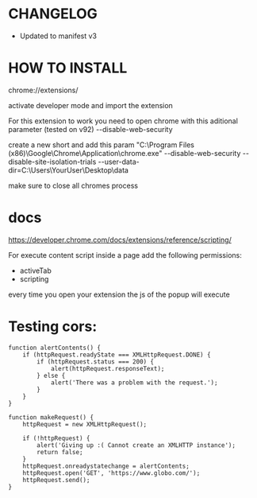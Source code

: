# CHANGELOG
- Updated to manifest v3

# HOW TO INSTALL
chrome://extensions/

activate developer mode and import the extension

For this extension to work you need to open chrome with this aditional parameter (tested on v92)
--disable-web-security

create a new short and add this param
"C:\Program Files (x86)\Google\Chrome\Application\chrome.exe" --disable-web-security --disable-site-isolation-trials --user-data-dir=C:\Users\YourUser\Desktop\data

make sure to close all chromes process

# docs 
https://developer.chrome.com/docs/extensions/reference/scripting/

For execute content script inside a page add the following permissions:
- activeTab
- scripting

every time you open your extension the js of the popup will execute

# Testing cors:
```
function alertContents() {
	if (httpRequest.readyState === XMLHttpRequest.DONE) {
		if (httpRequest.status === 200) {
			alert(httpRequest.responseText);
		} else {
			alert('There was a problem with the request.');
		}
	}
}

function makeRequest() {
	httpRequest = new XMLHttpRequest();

	if (!httpRequest) {
		alert('Giving up :( Cannot create an XMLHTTP instance');
		return false;
	}
	httpRequest.onreadystatechange = alertContents;
	httpRequest.open('GET', 'https://www.globo.com/');
	httpRequest.send();
}
```